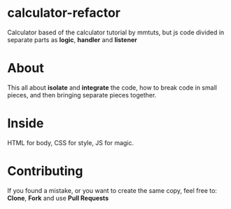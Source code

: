 # calculator-refactor

Calculator based of the calculator tutorial by mmtuts, but js code divided in separate parts as **logic**, **handler** and **listener**

# About

This all about **isolate** and **integrate** the code, how to break code in small pieces, and then bringing separate pieces together.

# Inside

HTML for body, CSS for style, JS for magic. 

# Contributing

If you found a mistake, or you want to create the same copy, feel free to: **Clone**, **Fork** and use **Pull Requests**
